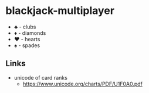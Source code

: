 # blackjack-multiplayer

- ♣ - clubs
- ♦ - diamonds
- ♥ - hearts
- ♠ - spades

## Links

- unicode of card ranks
  - https://www.unicode.org/charts/PDF/U1F0A0.pdf
